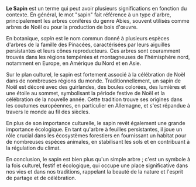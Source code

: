 **Le Sapin** est un terme qui peut avoir plusieurs significations en fonction du contexte. En général, le mot "sapin" fait référence à un type d'arbre, principalement les arbres conifères du genre Abies, souvent utilisés comme arbres de Noël ou pour la production de bois d'œuvre.

En botanique, *sapin* est le nom commun donné à plusieurs espèces d'arbres de la famille des Pinacées, caractérisées par leurs aiguilles persistantes et leurs cônes reproducteurs. Ces arbres sont couramment trouvés dans les régions tempérées et montagneuses de l'hémisphère nord, notamment en Europe, en Amérique du Nord et en Asie.

Sur le plan culturel, le sapin est fortement associé à la célébration de Noël dans de nombreuses régions du monde. Traditionnellement, un sapin de Noël est décoré avec des guirlandes, des boules colorées, des lumières et une étoile au sommet, symbolisant la période festive de Noël et la célébration de la nouvelle année. Cette tradition trouve ses origines dans les coutumes européennes, en particulier en Allemagne, et s'est répandue à travers le monde au fil des siècles.

En plus de son importance culturelle, le sapin revêt également une grande importance écologique. En tant qu'arbre à feuilles persistantes, il joue un rôle crucial dans les écosystèmes forestiers en fournissant un habitat pour de nombreuses espèces animales, en stabilisant les sols et en contribuant à la régulation du climat.

En conclusion, le sapin est bien plus qu'un simple arbre ; c'est un symbole à la fois culturel, festif et écologique, qui occupe une place significative dans nos vies et dans nos traditions, rappelant la beauté de la nature et l'esprit de partage et de célébration.